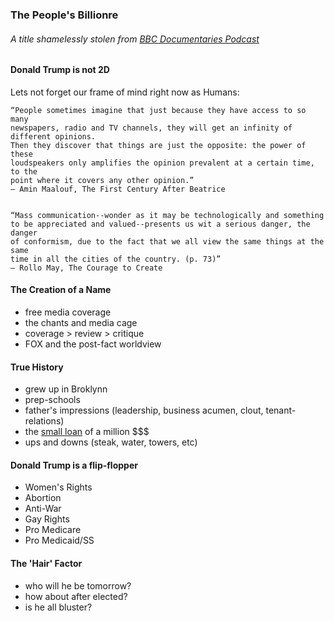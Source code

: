 ### The People's Billionre
###### A title shamelessly stolen from [BBC Documentaries Podcast]()


#### Donald Trump is not 2D

Lets not forget our frame of mind right now as Humans:

    “People sometimes imagine that just because they have access to so many
    newspapers, radio and TV channels, they will get an infinity of different opinions.
    Then they discover that things are just the opposite: the power of these
    loudspeakers only amplifies the opinion prevalent at a certain time, to the
    point where it covers any other opinion.” 
    ― Amin Maalouf, The First Century After Beatrice


    “Mass communication--wonder as it may be technologically and something
    to be appreciated and valued--presents us wit a serious danger, the danger
    of conformism, due to the fact that we all view the same things at the same
    time in all the cities of the country. (p. 73)” 
    ― Rollo May, The Courage to Create


#### The Creation of a Name
  - free media coverage
  - the chants and media cage
  - coverage > review > critique
  - FOX and the post-fact worldview

#### True History
  - grew up in Broklynn
  - prep-schools
  - father's impressions (leadership, business acumen, clout, tenant-relations)
  - the [small loan](http://www.politico.com/story/2015/10/donald-trump-father-loan-1-million-dollars-215154) of a million $$$
  - ups and downs (steak, water, towers, etc)


#### Donald Trump is a flip-flopper
  - Women's Rights
  - Abortion
  - Anti-War
  - Gay Rights
  - Pro Medicare
  - Pro Medicaid/SS 


#### The 'Hair' Factor
  - who will he be tomorrow?
  - how about after elected?
  - is he all bluster?

